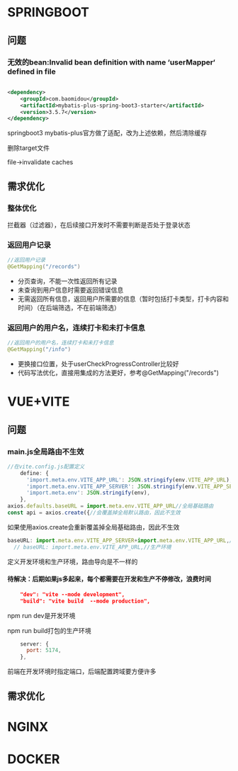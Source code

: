# SPRINGBOOT

## 问题

### 无效的bean:Invalid bean definition with name ‘userMapper‘ defined in file

```xml

<dependency>
    <groupId>com.baomidou</groupId>
    <artifactId>mybatis-plus-spring-boot3-starter</artifactId>
    <version>3.5.7</version>
</dependency>

```

springboot3 mybatis-plus官方做了适配，改为上述依赖，然后清除缓存

删除target文件

file->invalidate caches

## 需求优化

### 整体优化

拦截器（过滤器），在后续接口开发时不需要判断是否处于登录状态

### 返回用户记录

```java
//返回用户记录
@GetMapping("/records")
```

- 分页查询，不能一次性返回所有记录
- 未查询到用户信息时需要返回错误信息
- 无需返回所有信息，返回用户所需要的信息（暂时包括打卡类型，打卡内容和时间）（在后端筛选，不在前端筛选）

### 返回用户的用户名，连续打卡和未打卡信息

```java
//返回用户的用户名，连续打卡和未打卡信息
@GetMapping("/info")
```

- 更换接口位置，处于userCheckProgressController比较好
- 代码写法优化，直接用集成的方法更好，参考@GetMapping("/records")

# VUE+VITE

## 问题

### main.js全局路由不生效

```js
//在vite.config.js配置定义
    define: {
      'import.meta.env.VITE_APP_URL': JSON.stringify(env.VITE_APP_URL),
      'import.meta.env.VITE_APP_SERVER': JSON.stringify(env.VITE_APP_SERVER),
      'import.meta.env': JSON.stringify(env),
    },
axios.defaults.baseURL = import.meta.env.VITE_APP_URL//全局基础路由
const api = axios.create({//会覆盖掉全局默认路由，因此不生效


```

如果使用axios.create会重新覆盖掉全局基础路由，因此不生效

```js
baseURL: import.meta.env.VITE_APP_SERVER+import.meta.env.VITE_APP_URL,//开发环境
  // baseURL: import.meta.env.VITE_APP_URL,//生产环境
```

定义开发环境和生产环境，路由导向是不一样的

#### 待解决：后期如果js多起来，每个都需要在开发和生产不停修改，浪费时间

```json
    "dev": "vite --mode development",
    "build": "vite build  --mode production",
```

npm run dev是开发环境

npm run build打包的生产环境

```js
    server: {
      port: 5174, 
    },
```

前端在开发环境时指定端口，后端配置跨域要方便许多

## 需求优化

# NGINX

# DOCKER







